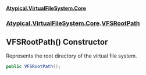 #### [Atypical.VirtualFileSystem.Core](VirtualFileSystem.md 'VirtualFileSystem')
### [Atypical.VirtualFileSystem.Core](VirtualFileSystem.md#Atypical.VirtualFileSystem.Core 'Atypical.VirtualFileSystem.Core').[VFSRootPath](VFSRootPath.md 'Atypical.VirtualFileSystem.Core.VFSRootPath')

## VFSRootPath() Constructor

Represents the root directory of the virtual file system.

```csharp
public VFSRootPath();
```
